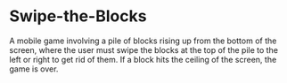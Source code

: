 # Swipe-the-Blocks
A mobile game involving a pile of blocks rising up from the bottom of the screen, where the user must swipe the blocks at the top of the pile to the left or right to get rid of them. If a block hits the ceiling of the screen, the game is over.
